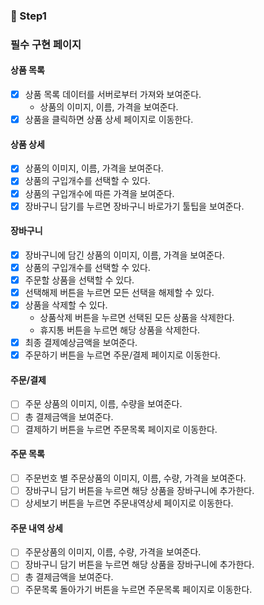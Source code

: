 ### 📌 Step1

### 필수 구현 페이지

#### 상품 목록

- [x] 상품 목록 데이터를 서버로부터 가져와 보여준다.
  - 상품의 이미지, 이름, 가격을 보여준다.
- [x] 상품을 클릭하면 상품 상세 페이지로 이동한다.

#### 상품 상세

- [x] 상품의 이미지, 이름, 가격을 보여준다.
- [x] 상품의 구입개수를 선택할 수 있다.
- [x] 상품의 구입개수에 따른 가격을 보여준다.
- [x] 장바구니 담기를 누르면 장바구니 바로가기 툴팁을 보여준다.

#### 장바구니

- [x] 장바구니에 담긴 상품의 이미지, 이름, 가격을 보여준다.
- [x] 상품의 구입개수를 선택할 수 있다.
- [x] 주문할 상품을 선택할 수 있다.
- [x] 선택해제 버튼을 누르면 모든 선택을 해제할 수 있다.
- [x] 상품을 삭제할 수 있다.
  - 상품삭제 버튼을 누르면 선택된 모든 상품을 삭제한다.
  - 휴지통 버튼을 누르면 해당 상품을 삭제한다.
- [x] 최종 결제예상금액을 보여준다.
- [x] 주문하기 버튼을 누르면 주문/결제 페이지로 이동한다.

#### 주문/결제

- [ ] 주문 상품의 이미지, 이름, 수량을 보여준다.
- [ ] 총 결제금액을 보여준다.
- [ ] 결제하기 버튼을 누르면 주문목록 페이지로 이동한다.

#### 주문 목록

- [ ] 주문번호 별 주문상품의 이미지, 이름, 수량, 가격을 보여준다.
- [ ] 장바구니 담기 버튼을 누르면 해당 상품을 장바구니에 추가한다.
- [ ] 상세보기 버튼을 누르면 주문내역상세 페이지로 이동한다.

#### 주문 내역 상세

- [ ] 주문상품의 이미지, 이름, 수량, 가격을 보여준다.
- [ ] 장바구니 담기 버튼을 누르면 해당 상품을 장바구니에 추가한다.
- [ ] 총 결제금액을 보여준다.
- [ ] 주문목록 돌아가기 버튼을 누르면 주문목록 페이지로 이동한다.
